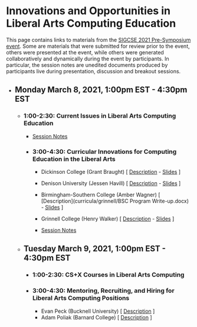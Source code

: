 # Innovations and Opportunities in Liberal Arts Computing Education

This page contains links to materials from the [SIGCSE 2021 Pre-Symposium event](https://computing-in-the-liberal-arts.github.io/SIGCSE2021-PreSymposium-Event/).  Some are materials that were submitted for review prior to the event, others were presented at the event, while others were generated collaboratively and dynamically during the event by participants.  In particular, the session notes are unedited documents produced by participants live during presentation, discussion and breakout sessions.

- ## Monday March 8, 2021, 1:00pm EST - 4:30pm EST

  - ### 1:00-2:30: Current Issues in Liberal Arts Computing Education
    - [Session Notes](https://docs.google.com/document/d/1BQ3701uqCKtGnQP4I2wdiO7kU3JbiCnkkiV7ZvlS6HE/edit?pli=1#)

    - ### 3:00-4:30: Curricular Innovations for Computing Education in the Liberal Arts  
      - Dickinson College (Grant Braught) [ [Description](curricula/dickinson/index.md) - [Slides](curricula/braughtSlides.pdf) ]
      - Denison University (Jessen Havill) [ [Description](curricula/denison/index.md) - [Slides](curricula/havillSlides.pdf) ]
      - Birmingham-Southern College (Amber Wagner) [ [Description](curricula/grinnell/BSC Program Write-up.docx) - [Slides](curricula/wagnerSlides.pdf) ]
      - Grinnell College (Henry Walker) [ [Description](curricula/grinnell/Grinnell-curriculum.docx) - [Slides](curricula/walkerSlides.pdf) ]

      - [Session Notes](https://docs.google.com/document/d/16WT7IpL51MXSwBQzP1_WnzaER_5nSrkyHFqtMdiIe5A/edit?pli=1)

  - ## Tuesday March 9, 2021, 1:00pm EST - 4:30pm EST

    - ### 1:00-2:30: CS+X Courses in Liberal Arts Computing

    - ### 3:00-4:30: Mentoring, Recruiting, and Hiring for Liberal Arts Computing Positions
      - Evan Peck (Bucknell University) [ [Description](recruiting/peck/index.html) ]
      - Adam Poliak (Barnard College) [ [Description](recruiting/poliak/index.html) ]
